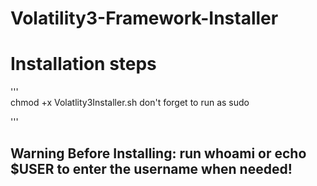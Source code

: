 # Volatility3-Framework-Installer
# Installation steps
'''   
       chmod +x Volatlity3Installer.sh
       don't forget to run as sudo
       
'''
## Warning Before Installing: run whoami or echo $USER to enter the username when needed!
